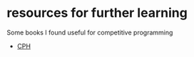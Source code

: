 # resources for further learning

Some books I found useful for competitive programming
  - [CPH](https://cses.fi/book.pdf)

